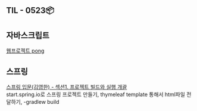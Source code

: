 ## TIL - 0523📦

## 자바스크립트
<a href="./pong">웹프로젝트 pong</a><br>

## 스프링
<a href="./hello-spring">스프링 입문(김영한) - 섹션1. 프로젝트 빌드와 실행 개괄</a><br>
start.spring.io로 스프링 프로젝트 만들기, thymeleaf template 통해서 html파일 전달하기, -gradlew build
